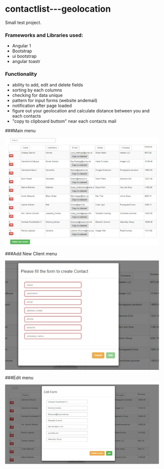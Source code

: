 # contactlist---geolocation
Small test project.


### Frameworks and Libraries used:
- Angular 1
- Bootstrap
- ui bootstrap
- angular toastr

### Functionality
- ability to add, edit and delete fields
- sorting by each columns
- checking for data unique
- pattern for input forms (website andemail)
- notification after page loaded
- figure out your geolocation and calculate distance between you and each contacts
- "copy to clipboard buttom" near each contacts mail

###Main menu

![Alt text](https://github.com/bagasssss/contactlist---geolocation/blob/master/screenshots/main.jpg "Main")

###Add New Client menu

![Alt text](https://github.com/bagasssss/contactlist---geolocation/blob/master/screenshots/createForm.jpg "Main")

###Edit menu

![Alt text](https://github.com/bagasssss/contactlist---geolocation/blob/master/screenshots/editForm.jpg "Main")
